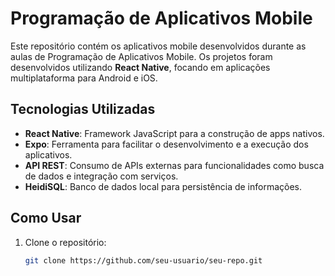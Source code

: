 # Programação de Aplicativos Mobile

Este repositório contém os aplicativos mobile desenvolvidos durante as aulas de Programação de Aplicativos Mobile. Os projetos foram desenvolvidos utilizando **React Native**, focando em aplicações multiplataforma para Android e iOS.

## Tecnologias Utilizadas

- **React Native**: Framework JavaScript para a construção de apps nativos.
- **Expo**: Ferramenta para facilitar o desenvolvimento e a execução dos aplicativos.
- **API REST**: Consumo de APIs externas para funcionalidades como busca de dados e integração com serviços.
- **HeidiSQL**: Banco de dados local para persistência de informações.

## Como Usar

1. Clone o repositório:
   ```bash
   git clone https://github.com/seu-usuario/seu-repo.git
